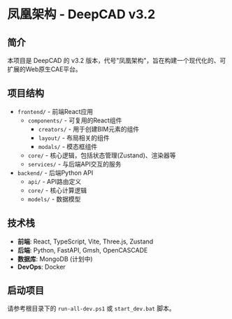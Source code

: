 # 凤凰架构 - DeepCAD v3.2

## 简介

本项目是 DeepCAD 的 v3.2 版本，代号"凤凰架构"，旨在构建一个现代化的、可扩展的Web原生CAE平台。

## 项目结构

- `frontend/` - 前端React应用
  - `components/` - 可复用的React组件
    - `creators/` - 用于创建BIM元素的组件
    - `layout/` - 布局相关的组件
    - `modals/` - 模态框组件
  - `core/` - 核心逻辑，包括状态管理(Zustand)、渲染器等
  - `services/` - 与后端API交互的服务
- `backend/` - 后端Python API
  - `api/` - API路由定义
  - `core/` - 核心计算逻辑
  - `models/` - 数据模型

## 技术栈

- **前端**: React, TypeScript, Vite, Three.js, Zustand
- **后端**: Python, FastAPI, Gmsh, OpenCASCADE
- **数据库**: MongoDB (计划中)
- **DevOps**: Docker

## 启动项目

请参考根目录下的 `run-all-dev.ps1` 或 `start_dev.bat` 脚本。 